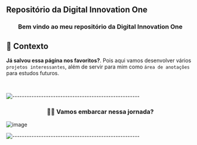 ## Repositório da Digital Innovation One
 
<h3 align='center'> Bem vindo ao meu repositório da Digital Innovation One </h3>

## 📄 Contexto

**Já salvou essa página nos favoritos?**. Pois aqui vamos desenvolver vários `projetos interessantes`, além de servir para mim como `área de anotações` para estudos futuros.

<br/>


![-----------------------------------------------------](https://raw.githubusercontent.com/andreasbm/readme/master/assets/lines/rainbow.png)

 
<h3 align='center'> 🧙‍♂️ Vamos embarcar nessa jornada? </h3>

![image](https://user-images.githubusercontent.com/39885926/164451473-aea79ed4-c68f-4791-8161-915112155467.png)


![-----------------------------------------------------](https://raw.githubusercontent.com/andreasbm/readme/master/assets/lines/rainbow.png)

